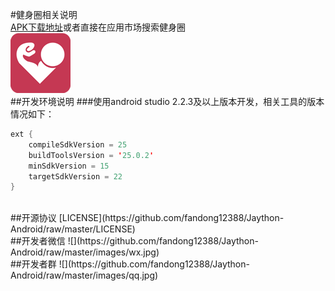 #健身圈相关说明
<br>
[APK下载地址](https://www.pgyer.com/hnDH)或者直接在应用市场搜索健身圈
<br/>
![](https://github.com/fandong12388/Jaython-Android/raw/master/images/ic_launcher.png)
<br>
##开发环境说明
###使用android studio 2.2.3及以上版本开发，相关工具的版本情况如下：
```Java
ext {
    compileSdkVersion = 25
    buildToolsVersion = '25.0.2'
    minSdkVersion = 15
    targetSdkVersion = 22
}
```
<br/>
##开源协议
[LICENSE](https://github.com/fandong12388/Jaython-Android/raw/master/LICENSE)
<br/>
##开发者微信
![](https://github.com/fandong12388/Jaython-Android/raw/master/images/wx.jpg)
<br/>
##开发者群
![](https://github.com/fandong12388/Jaython-Android/raw/master/images/qq.jpg)